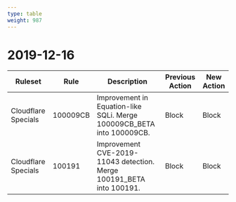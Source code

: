 ```yaml
---
type: table
weight: 987
---
```


# 2019-12-16

<TableWrap><table style="width: 100%">

<thead>
  <tr>
    <th>Ruleset</th>
    <th>Rule</th>
    <th>Description</th>
    <th>Previous Action</th>
    <th>New Action</th>
  </tr>
</thead>
<tbody>
  <tr>
    <td>Cloudflare Specials</td>
    <td>100009CB</td>
    <td>Improvement in Equation-like SQLi. Merge 100009CB_BETA into 100009CB.</td>
    <td>Block</td>
    <td>Block</td>
  </tr>
  <tr>
    <td>Cloudflare Specials</td>
    <td>100191</td>
    <td>Improvement CVE-2019-11043 detection. Merge 100191_BETA into 100191.</td>
    <td>Block</td>
    <td>Block</td>
  </tr>
</tbody>

</table></TableWrap>
